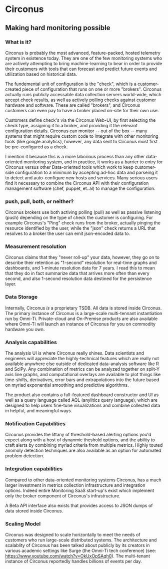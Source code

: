 # Circonus

## Making hard monitoring possible

### What is it? 

Circonus is probably the most advanced, feature-packed, hosted telemetry system
in existence today. They are one of the few monitoring systems who are actively
attempting to bring machine-learning to bear in order to provide their
customers with tools that can forecast and predict future events and
utilization based on historical data.

The fundemental unit of configuration is the "check", which is a
customer-created piece of configuration that runs on one or more "brokers".
Circonus actually runs publicly accessable data collection servers world-wide,
which accept check results, as well as actively polling checks against customer
hardware and software. These are called "brokers", and Circonus customers can
even pay to have a broker placed on-site for their own use. 

Customers define check's via the Circonus Web-UI, by first selecting the check
type, assigning it to a broker, and providing it the relevant configuration
details. Circonus can monitor -- out of the box -- many systems that might
require custom code to integrate with other monitoring tools (like google
analytics), however, any data sent to Circonus must first be pre-configured as
a check.  

I mention it because this is a more laborious process than any other
data-oriented monitoring system, and in practice, it works as a barrier to
entry for Circonus versus other Data-oriented tools which work to keep
customer-side configuration to a minimum by accepting ad-hoc data and parseing
it to detect and auto-configure new hosts and services. Many serious users find
it necessary to combine the Circonus API with their configuration management
software (chef, puppet, et..al) to manage the configuration.

### push, pull, both, or neither?

Circonus brokers use both activing polling (pull) as well as passive listening
(push) depending on the type of check the customer is configuring. For example
Circonus's "Ping" check runs from the broker, actually pinging the resource
identified by the user, while the "json" check returns a URL that resolves to a
broker the user can emit json-encoded data to.

### Measurement resolution 

Circonus claims that they "never roll-up" your data, however, they go on to
describe their retention as "1-second" resolution for real-time graphs and
dashboards, and 1-minute resolution data for 7 years. I read this to mean that
they do in fact summarize data that arrives more often than every second, and
also 1-second resolution data destined for the persistence layer. 

### Data Storage 

Internally, Circonus *is* a proprietary TSDB. All data is stored inside
Circonus. The primary instance of Circonus is a large-scale multi-tennant
instantiation run by Omni-Ti. Private-cloud and On-Premise products are also
available where Omni-Ti will launch an instance of Circonus for you on
commodity hardware you own.

### Analysis capabilities

The analysis UI is where Circonus really shines. Data scientists and engineers
will appreciate the highly-technical features which are really not available
anywhere else outside of dedicated data-analysis software like R and SciPy. Any
combination of metrics can be analyzed together on split-Y axis line graphs,
and computational overlays are available to plot things like time-shifts,
derivatives, error bars and extrapolations into the future based on myriad
exponential smoothing and predictive algorithms. 

The product also contains a full-featured dashboard constructor and UI as well
as a query language called AQL (anylitics query language), which are designed
to help users fine-tune visualizations and combine collected data in helpful,
and meaningful ways.

### Notification Capabilities

Circonus provides the littany of threshold-based alerting options you'd expect
along with a host of dynanmic theshold options, and the ability to craft alerts
by combining myriad criteria from multiple metrics. Highly touted anomoly
detection techniques are also available as an option for automated problem
detection.

### Integration capabilities

Compared to other data-oriented monitoring systems Circonus, has a much larger
investment in metrics collection infrastructure and integration options. Indeed
entire Monitoring SaaS start-up's exist which implement only the broker
component of Circonus's infrastructure. 

A Beta API interface also exists that provides access to JSON dumps of data
stored inside Circonus.

### Scaling Model

Circonus was designed to scale horizontally to meet the needs of customers who
run large-scale distributed systems. The architecture and scalablity of
Circonus has been talked about publicly by its creators in various academic
settings like Surge (the Omni-Ti tech conference) (see:
https://www.youtube.com/watch?v=OkUxOpSAqh0). The multi-tenant instance of
Circonus reportedly handles billions of events per day.
